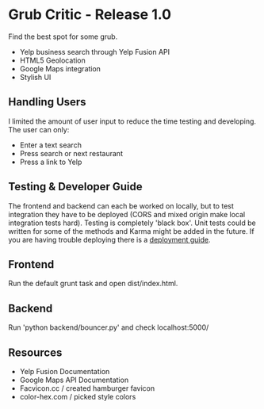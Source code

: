 Grub Critic - Release 1.0
=========================
Find the best spot for some grub.

- Yelp business search through Yelp Fusion API
- HTML5 Geolocation
- Google Maps integration
- Stylish UI

Handling Users
--------------
I limited the amount of user input to reduce the time testing and developing. 
The user can only:
- Enter a text search
- Press search or next restaurant
- Press a link to Yelp

Testing & Developer Guide
-------------------------
The frontend and backend can each be worked on locally, but to test integration 
they have to be deployed (CORS and mixed origin make local integration tests 
hard). Testing is completely 'black box'. Unit tests could be written for some 
of the methods and Karma might be added in the future. If you are having trouble 
deploying there is a [deployment guide](backend/).

Frontend
--------
Run the default grunt task and open dist/index.html. 

Backend
-------
Run 'python backend/bouncer.py' and check localhost:5000/<request>

Resources
---------
- Yelp Fusion Documentation
- Google Maps API Documentation
- Facvicon.cc / created hamburger favicon
- color-hex.com / picked style colors
